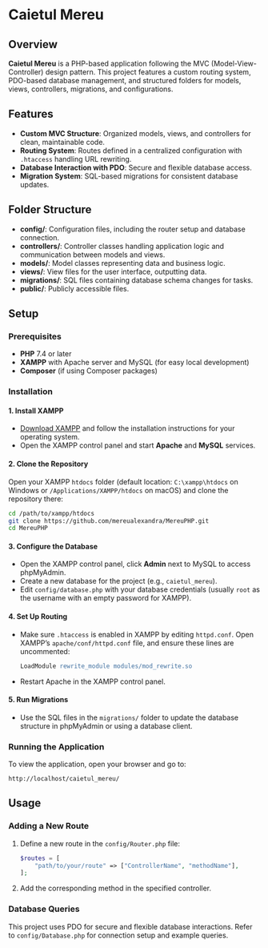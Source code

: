 
# Caietul Mereu

## Overview

**Caietul Mereu** is a PHP-based application following the MVC (Model-View-Controller) design pattern. This project features a custom routing system, PDO-based database management, and structured folders for models, views, controllers, migrations, and configurations.

## Features

- **Custom MVC Structure**: Organized models, views, and controllers for clean, maintainable code.
- **Routing System**: Routes defined in a centralized configuration with `.htaccess` handling URL rewriting.
- **Database Interaction with PDO**: Secure and flexible database access.
- **Migration System**: SQL-based migrations for consistent database updates.

## Folder Structure

- **config/**: Configuration files, including the router setup and database connection.
- **controllers/**: Controller classes handling application logic and communication between models and views.
- **models/**: Model classes representing data and business logic.
- **views/**: View files for the user interface, outputting data.
- **migrations/**: SQL files containing database schema changes for tasks.
- **public/**: Publicly accessible files.

## Setup

### Prerequisites

- **PHP** 7.4 or later
- **XAMPP** with Apache server and MySQL (for easy local development)
- **Composer** (if using Composer packages)

### Installation

#### 1. Install XAMPP
- [Download XAMPP](https://www.apachefriends.org/index.html) and follow the installation instructions for your operating system.
- Open the XAMPP control panel and start **Apache** and **MySQL** services.

#### 2. Clone the Repository
   Open your XAMPP `htdocs` folder (default location: `C:\xampp\htdocs` on Windows or `/Applications/XAMPP/htdocs` on macOS) and clone the repository there:
   ```bash
   cd /path/to/xampp/htdocs
   git clone https://github.com/mereualexandra/MereuPHP.git
   cd MereuPHP
   ```

#### 3. Configure the Database
   - Open the XAMPP control panel, click **Admin** next to MySQL to access phpMyAdmin.
   - Create a new database for the project (e.g., `caietul_mereu`).
   - Edit `config/database.php` with your database credentials (usually `root` as the username with an empty password for XAMPP).

#### 4. Set Up Routing
   - Make sure `.htaccess` is enabled in XAMPP by editing `httpd.conf`. Open XAMPP’s `apache/conf/httpd.conf` file, and ensure these lines are uncommented:
     ```apache
     LoadModule rewrite_module modules/mod_rewrite.so
     ```
   - Restart Apache in the XAMPP control panel.

#### 5. Run Migrations
   - Use the SQL files in the `migrations/` folder to update the database structure in phpMyAdmin or using a database client.

### Running the Application

To view the application, open your browser and go to:

```
http://localhost/caietul_mereu/
```

## Usage

### Adding a New Route

1. Define a new route in the `config/Router.php` file:
   ```php
   $routes = [
       "path/to/your/route" => ["ControllerName", "methodName"],
   ];
   ```
2. Add the corresponding method in the specified controller.

### Database Queries

This project uses PDO for secure and flexible database interactions. Refer to `config/Database.php` for connection setup and example queries.